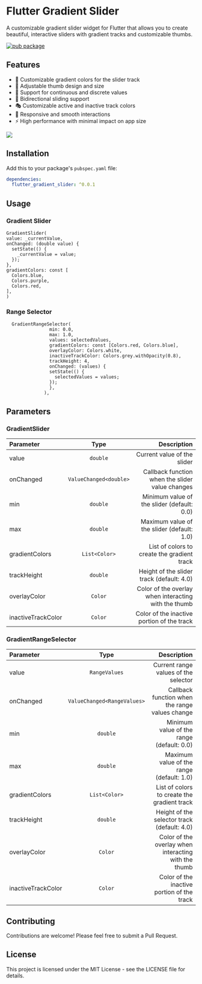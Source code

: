 <!--
This README describes the package. If you publish this package to pub.dev,
this README's contents appear on the landing page for your package.

For information about how to write a good package README, see the guide for
[writing package pages](https://dart.dev/tools/pub/writing-package-pages).

For general information about developing packages, see the Dart guide for
[creating packages](https://dart.dev/guides/libraries/create-packages)
and the Flutter guide for
[developing packages and plugins](https://flutter.dev/to/develop-packages).
-->

# Flutter Gradient Slider

A customizable gradient slider widget for Flutter that allows you to create beautiful, interactive sliders with gradient tracks and customizable thumbs.

[![pub package](https://img.shields.io/pub/v/flutter_gradient_slider.svg)](https://pub.dev/packages/flutter_gradient_slider)

## Features

- 🎨 Customizable gradient colors for the slider track
- 🎯 Adjustable thumb design and size
- 📏 Support for continuous and discrete values
- 🔄 Bidirectional sliding support
- 🎭 Customizable active and inactive track colors
- 📱 Responsive and smooth interactions
- ⚡ High performance with minimal impact on app size

![](https://github.com/user-attachments/assets/538d43f0-b86b-4245-b735-37e14cf6a4fc)

## Installation

Add this to your package's `pubspec.yaml` file:

```yaml
dependencies:
  flutter_gradient_slider: ^0.0.1
```

## Usage

### Gradient Slider

```
GradientSlider(
value: _currentValue,
onChanged: (double value) {
  setState(() {
    _currentValue = value;
  });
},
gradientColors: const [
  Colors.blue,
  Colors.purple,
  Colors.red,
],
)
```

### Range Selector

```
  GradientRangeSelector(
                min: 0.0,
                max: 1.0,
                values: selectedValues,
                gradientColors: const [Colors.red, Colors.blue],
                overlayColor: Colors.white,
                inactiveTrackColor: Colors.grey.withOpacity(0.8),
                trackHeight: 4,
                onChanged: (values) {
                setState(() {
                  selectedValues = values;
                });
                },
              ),
```

## Parameters

### GradientSlider

| Parameter          |          Type          |                                          Description |
| :----------------- | :--------------------: | ---------------------------------------------------: |
| value              |        `double`        |                          Current value of the slider |
| onChanged          | `ValueChanged<double>` |      Callback function when the slider value changes |
| min                |        `double`        |           Minimum value of the slider (default: 0.0) |
| max                |        `double`        |           Maximum value of the slider (default: 1.0) |
| gradientColors     |     `List<Color>`      |          List of colors to create the gradient track |
| trackHeight        |        `double`        |            Height of the slider track (default: 4.0) |
| overlayColor       |        `Color`         | Color of the overlay when interacting with the thumb |
| inactiveTrackColor |        `Color`         |           Color of the inactive portion of the track |

### GradientRangeSelector

| Parameter          |            Type             |                                          Description |
| :----------------- | :-------------------------: | ---------------------------------------------------: |
| value              |        `RangeValues`        |                 Current range values of the selector |
| onChanged          | `ValueChanged<RangeValues>` |       Callback function when the range values change |
| min                |          `double`           |            Minimum value of the range (default: 0.0) |
| max                |          `double`           |            Maximum value of the range (default: 1.0) |
| gradientColors     |        `List<Color>`        |          List of colors to create the gradient track |
| trackHeight        |          `double`           |          Height of the selector track (default: 4.0) |
| overlayColor       |           `Color`           | Color of the overlay when interacting with the thumb |
| inactiveTrackColor |           `Color`           |           Color of the inactive portion of the track |

## Contributing

Contributions are welcome! Please feel free to submit a Pull Request.

## License

This project is licensed under the MIT License - see the LICENSE file for details.
